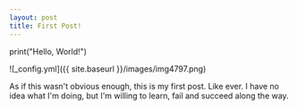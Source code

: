 ```yaml
---
layout: post
title: First Post!
---
```


print("Hello, World!")

![_config.yml]({{ site.baseurl }}/images/img4797.png)

As if this wasn't obvious enough, this is my first post. Like ever. I have no idea what I'm doing, but I'm willing to learn, fail and succeed along the way.
